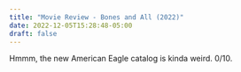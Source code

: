 ```yaml
---
title: "Movie Review - Bones and All (2022)"
date: 2022-12-05T15:28:48-05:00
draft: false
---
```

Hmmm, the new American Eagle catalog is kinda weird. 0/10.

